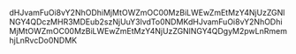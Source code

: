 dHJvamFuOi8vY2NhODhiMjMtOWZmOC00MzBiLWEwZmEtMzY4NjUzZGNlNGY4QDczMHR3MDEub2szNjUuY3lvdTo0NDMKdHJvamFuOi8vY2NhODhiMjMtOWZmOC00MzBiLWEwZmEtMzY4NjUzZGNlNGY4QDgyM2pwLnRmemhjLnRvcDo0NDMK